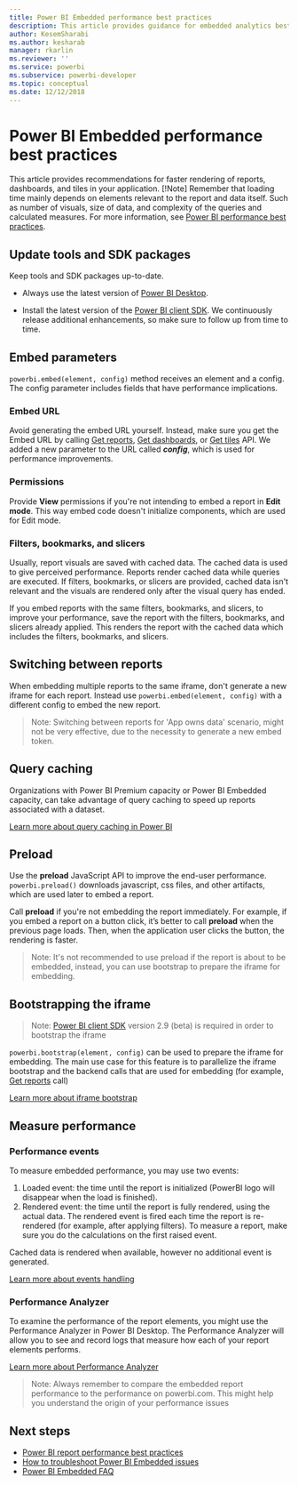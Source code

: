 ```yaml
---
title: Power BI Embedded performance best practices
description: This article provides guidance for embedded analytics best practices
author: KesemSharabi
ms.author: kesharab
manager: rkarlin
ms.reviewer: ''
ms.service: powerbi
ms.subservice: powerbi-developer
ms.topic: conceptual
ms.date: 12/12/2018
---
```


# Power BI Embedded performance best practices

This article provides recommendations for faster rendering of reports, dashboards, and tiles in your application.
[!Note]
Remember that loading time mainly depends on elements relevant to the report and data itself. Such as number of visuals, size of data, and complexity of the queries and calculated measures. For more information, see [Power BI performance best practices](../power-bi-reports-performance.md).

## Update tools and SDK packages

Keep tools and SDK packages up-to-date.

* Always use the latest version of [Power BI Desktop](https://powerbi.microsoft.com/desktop/).

* Install the latest version of the [Power BI client SDK](https://github.com/Microsoft/PowerBI-JavaScript). We continuously release additional enhancements, so make sure to follow up from time to time.

## Embed parameters

`powerbi.embed(element, config)` method receives an element and a config. The config parameter includes fields that have performance implications.

### Embed URL

Avoid generating the embed URL yourself. Instead, make sure you get the Embed URL by calling [Get reports](/rest/api/power-bi/reports/getreportsingroup), [Get dashboards](/rest/api/power-bi/dashboards/getdashboardsingroup), or [Get tiles](/rest/api/power-bi/dashboards/gettilesingroup) API. We added a new parameter to the URL called **_config_**, which is used for performance improvements.

### Permissions

Provide **View** permissions if you're not intending to embed a report in **Edit mode**. This way embed code doesn't initialize components, which are used for Edit mode.

### Filters, bookmarks, and slicers

Usually, report visuals are saved with cached data. The cached data is used to give perceived performance. Reports render cached data while queries are executed. If filters, bookmarks, or slicers are provided, cached data isn't relevant and the visuals are rendered only after the visual query has ended.

If you embed reports with the same filters, bookmarks, and slicers, to improve your performance, save the report with the filters, bookmarks, and slicers already applied. This renders the report with the cached data which includes the filters, bookmarks, and slicers.

## Switching between reports

When embedding multiple reports to the same iframe, don't generate a new iframe for each report. Instead use `powerbi.embed(element, config)` with a different config to embed the new report.

> Note: Switching between reports for 'App owns data' scenario, might not be very effective, due to the necessity to generate a new embed token.

## Query caching

Organizations with Power BI Premium capacity or Power BI Embedded capacity, can take advantage of query caching to speed up reports associated with a dataset.

[Learn more about query caching in Power BI](../power-bi-query-caching.md)

## Preload

Use the **preload** JavaScript API to improve the end-user performance.
`powerbi.preload()` downloads javascript, css files, and other artifacts, which are used later to embed a report.

Call **preload** if you're not embedding the report immediately. For example, if you embed a report on a button click, it’s better to call **preload** when the previous page loads. Then, when the application user clicks the button, the rendering is faster.

> Note: It's not recommended to use preload if the report is about to be embedded, instead, you can use bootstrap to prepare the iframe for embedding.

## Bootstrapping the iframe

> Note: [Power BI client SDK](https://github.com/Microsoft/PowerBI-JavaScript) version 2.9 (beta) is required in order to bootstrap the iframe

`powerbi.bootstrap(element, config)` can be used to prepare the iframe for embedding. The main use case for this feature is to parallelize the iframe bootstrap and the backend calls that are used for embedding (for example, [Get reports](/rest/api/power-bi/reports/getreportsingroup) call)

[Learn more about iframe bootstrap](https://github.com/Microsoft/PowerBI-JavaScript/wiki/Bootstrap---For-Better-Performance)

## Measure performance

### Performance events

To measure embedded performance, you may use two events:

1. Loaded event: the time until the report is initialized (PowerBI logo will disappear when the load is finished).
2. Rendered event: the time until the report is fully rendered, using the actual data. The rendered event is fired each time the report is re-rendered (for example, after applying filters). To measure a report, make sure you do the calculations on the first raised event.

Cached data is rendered when available, however no additional event is generated.

[Learn more about events handling](https://github.com/Microsoft/PowerBI-JavaScript/wiki/Handling-Events)

### Performance Analyzer

To examine the performance of the report elements, you might use the Performance Analyzer in Power BI Desktop.
The Performance Analyzer will allow you to see and record logs that measure how each of your report elements performs.

[Learn more about Performance Analyzer](../desktop-performance-analyzer.md)

> Note: Always remember to compare the embedded report performance to the performance on powerbi.com. This might help you understand the origin of your performance issues

## Next steps

* [Power BI report performance best practices](../power-bi-reports-performance.md)
* [How to troubleshoot Power BI Embedded issues](embedded-troubleshoot.md)
* [Power BI Embedded FAQ](embedded-faq.md)